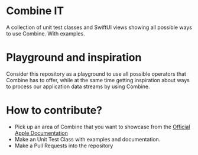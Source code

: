 # Combine IT
A collection of unit test classes and SwiftUI views showing all possible ways to use Combine. With examples.

# Playground and inspiration
Consider this repository as a playground to use all possible operators that Combine has to offer, while at the same time getting inspiration about ways to process our application data streams by using Combine.

# How to contribute?
- Pick up an area of Combine that you want to showcase from the [Official Apple Documentation](https://developer.apple.com/documentation/combine)
- Make an Unit Test Class with examples and documentation.
- Make a Pull Requests into the repository

